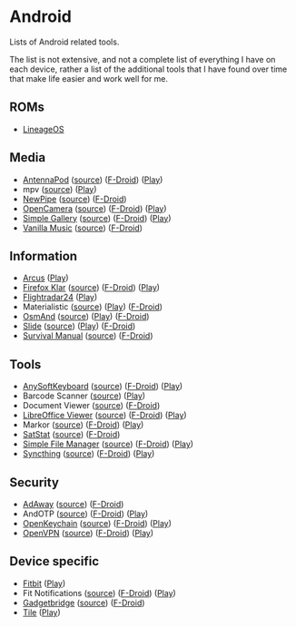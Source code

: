 # Android

Lists of Android related tools.

The list is not extensive, and not a complete list of everything I have on each
device, rather a list of the additional tools that I have found over time that
make life easier and work well for me.

## ROMs

- [LineageOS](https://lineageos.org/)

## Media

- [AntennaPod](https://antennapod.org/)
  ([source](https://github.com/antennapod/AntennaPod))
  ([F-Droid](https://f-droid.org/packages/de.danoeh.antennapod/))
  ([Play](https://play.google.com/store/apps/details?id=de.danoeh.antennapod))
- mpv
  ([source](https://github.com/mpv-android/mpv-android))
  ([Play](https://play.google.com/store/apps/details?id=is.xyz.mpv))
- [NewPipe](https://newpipe.schabi.org/)
  ([source](https://github.com/TeamNewPipe/NewPipe))
  ([F-Droid](https://f-droid.org/packages/org.schabi.newpipe/))
- [OpenCamera](https://opencamera.sourceforge.io/)
  ([source](https://sourceforge.net/p/opencamera/code/ci/master/tree/))
  ([F-Droid](https://f-droid.org/en/packages/net.sourceforge.opencamera/))
  ([Play](https://play.google.com/store/apps/details?id=net.sourceforge.opencamera))
- [Simple Gallery](https://simplemobiletools.github.io/)
  ([source](https://github.com/SimpleMobileTools/Simple-Gallery))
  ([F-Droid](https://f-droid.org/packages/com.simplemobiletools.gallery.pro/))
  ([Play](https://play.google.com/store/apps/details?id=com.simplemobiletools.gallery.pro))
- [Vanilla Music](http://vanillamusic.io/)
  ([source](https://github.com/vanilla-music/vanilla))
  ([F-Droid](https://f-droid.org/app/ch.blinkenlights.android.vanilla/))

## Information

- [Arcus](http://arcusweather.com/)
  ([Play](https://play.google.com/store/apps/details?id=com.arcusweather.darksky))
- [Firefox Klar](https://www.mozilla.org/en-GB/firefox/mobile/)
  ([source](https://github.com/mozilla-mobile/focus-android))
  ([F-Droid](https://f-droid.org/en/packages/org.mozilla.klar/))
  ([Play](https://play.google.com/store/apps/details?id=org.mozilla.focus))
- [Flightradar24](https://www.flightradar24.com)
  ([Play](https://play.google.com/store/apps/details?id=com.flightradar24free))
- Materialistic
  ([source](https://github.com/hidroh/materialistic))
  ([Play](https://play.google.com/store/apps/details?id=io.github.hidroh.materialistic))
  ([F-Droid](https://f-droid.org/en/packages/io.github.hidroh.materialistic/))
- [OsmAnd](https://osmand.net/)
  ([source](https://github.com/osmandapp/Osmand))
  ([Play](https://play.google.com/store/apps/details?id=net.osmand))
  ([F-Droid](https://f-droid.org/en/packages/net.osmand.plus/))
- [Slide](https://reddit.com/r/slideforreddit)
  ([source](https://github.com/ccrama/Slide))
  ([Play](https://play.google.com/store/apps/details?id=me.ccrama.redditslide))
  ([F-Droid](https://f-droid.org/packages/me.ccrama.redditslide/))
- [Survival Manual](https://survivalmanual.github.io/)
  ([source](https://github.com/ligi/SurvivalManual))
  ([F-Droid](https://f-droid.org/packages/org.ligi.survivalmanual/))

## Tools

- [AnySoftKeyboard](https://anysoftkeyboard.github.io/)
  ([source](https://github.com/AnySoftKeyboard/AnySoftKeyboard))
  ([F-Droid](https://f-droid.org/packages/com.menny.android.anysoftkeyboard/))
  ([Play](https://play.google.com/store/apps/details?id=com.menny.android.anysoftkeyboard))
- Barcode Scanner
  ([source](https://github.com/zxing/zxing))
  ([Play](https://play.google.com/store/apps/details?id=com.google.zxing.client.android))
- Document Viewer
  ([source](https://github.com/PrivacyApps/document-viewer))
  ([F-Droid](https://f-droid.org/packages/org.sufficientlysecure.viewer/))
- [LibreOffice Viewer](https://www.libreoffice.org/download/android-viewer/)
  ([source](https://cgit.freedesktop.org/libreoffice/core/tree))
  ([F-Droid](https://f-droid.org/en/packages/org.documentfoundation.libreoffice/))
  ([Play](https://play.google.com/store/apps/details?id=org.documentfoundation.libreoffice))
- Markor
  ([source](https://github.com/gsantner/markor))
  ([F-Droid](https://f-droid.org/packages/net.gsantner.markor/))
  ([Play](https://play.google.com/store/apps/details?id=net.gsantner.markor))
- [SatStat](https://mvglasow.github.io/satstat)
  ([source](https://github.com/mvglasow/satstat))
  ([F-Droid](https://f-droid.org/packages/com.vonglasow.michael.satstat/))
- [Simple File Manager](https://simplemobiletools.github.io/)
  ([source](https://github.com/SimpleMobileTools/Simple-File-Manager))
  ([F-Droid](https://f-droid.org/packages/com.simplemobiletools.filemanager.pro/))
  ([Play](https://play.google.com/store/apps/details?id=com.simplemobiletools.filemanager.pro))
- [Syncthing](https://syncthing.net)
  ([source](https://github.com/syncthing/syncthing-android))
  ([F-Droid](https://f-droid.org/en/packages/com.nutomic.syncthingandroid/))
  ([Play](https://play.google.com/store/apps/details?id=com.nutomic.syncthingandroid))

## Security

- [AdAway](https://adaway.org/)
  ([source](https://github.com/AdAway/AdAway))
  ([F-Droid](https://f-droid.org/packages/org.adaway/))
- AndOTP
  ([source](https://github.com/andOTP/andOTP))
  ([F-Droid](https://f-droid.org/packages/org.shadowice.flocke.andotp/))
  ([Play](https://play.google.com/store/apps/details?id=org.shadowice.flocke.andotp))
- [OpenKeychain](https://www.openkeychain.org/)
  ([source](https://github.com/open-keychain/open-keychain))
  ([F-Droid](https://f-droid.org/packages/org.sufficientlysecure.keychain/))
  ([Play](https://play.google.com/store/apps/details?id=org.sufficientlysecure.keychain))
- [OpenVPN](https://ics-openvpn.blinkt.de/)
  ([source](https://github.com/schwabe/ics-openvpn))
  ([F-Droid](https://f-droid.org/packages/de.blinkt.openvpn/))
  ([Play](https://play.google.com/store/apps/details?id=de.blinkt.openvpn))

## Device specific

- [Fitbit](https://fitbit.com)
  ([Play](https://play.google.com/store/apps/details?id=com.fitbit.FitbitMobile))
- Fit Notifications
  ([source](https://github.com/abhijitvalluri/fitnotifications))
  ([F-Droid](https://f-droid.org/packages/com.abhijitvalluri.android.fitnotifications/))
  ([Play](https://play.google.com/store/apps/details?id=com.abhijitvalluri.android.fitnotifications))
- [Gadgetbridge](https://gadgetbridge.org/)
  ([source](https://github.com/Freeyourgadget/Gadgetbridge))
  ([F-Droid](https://f-droid.org/en/packages/nodomain.freeyourgadget.gadgetbridge/))
- [Tile](https://www.thetileapp.com)
  ([Play](https://play.google.com/store/apps/details?id=com.thetileapp.tile))
